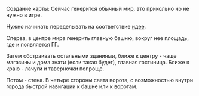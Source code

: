 Создание карты:
Сейчас генерится обычный мир, это прикольно но не нужно в игре.

Нужно начинать переделывать на соответствие [идее](Main.md).

Сперва, в центре мира генерить главную башню, вокруг нее площадь, где и появляется ГГ.

Затем обстраивать остальными зданиями, ближе к центру - чаще магазины и дома знати (если такая будет), главная гостиница. Ближе к краю - лачуги и таверночки попроще.

Потом - стена. В четыре стороны света ворота, с возможностью внутри города быстрой навигации к башне или к воротам.